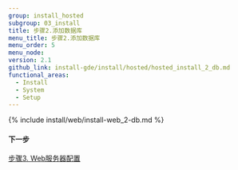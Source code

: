 ```yaml
---
group: install_hosted
subgroup: 03_install
title: 步骤2.添加数据库
menu_title: 步骤2.添加数据库
menu_order: 5
menu_node:
version: 2.1
github_link: install-gde/install/hosted/hosted_install_2_db.md
functional_areas:
  - Install
  - System
  - Setup
---
```


{% include install/web/install-web_2-db.md %}

#### 下一步
<a href="{{ page.baseurl }}/install-gde/install/hosted/hosted_install_3_web-conf.html">步骤3. Web服务器配置</a>
